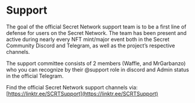 # Support

The goal of the official Secret Network support team is to be a first line of defense for users on the Secret Network. The team has been present and active during nearly every NFT mint/major event both in the Secret Community Discord and Telegram, as well as the project’s respective channels.

The support committee consists of 2 members (Waffle, and MrGarbanzo) who you can recognize by their @support role in discord and Admin status in the official Telegram.

Find the official Secret Network support channels via: [https://linktr.ee/SCRTSupport](https://linktr.ee/SCRTSupport)
